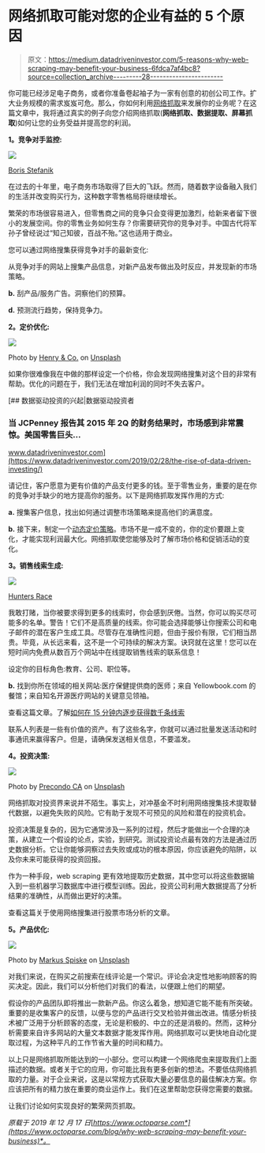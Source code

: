 # 网络抓取可能对您的企业有益的 5 个原因

> 原文：<https://medium.datadriveninvestor.com/5-reasons-why-web-scraping-may-benefit-your-business-6fdca7af4bc8?source=collection_archive---------28----------------------->

你可能已经涉足电子商务，或者你准备卷起袖子为一家有创意的初创公司工作。扩大业务规模的需求岌岌可危。那么，你如何利用[网络抓取](https://www.octoparse.com/)来发展你的业务呢？在这篇文章中，我将通过真实的例子向您介绍网络抓取(**网络抓取、数据提取、屏幕抓取**)如何让您的业务受益并提高您的利润。

**1。竞争对手监控:**

![](img/60de5db51dad442273f0785b2814c47a.png)

[Boris Stefanik](https://unsplash.com/@bstefanik)

在过去的十年里，电子商务市场取得了巨大的飞跃。然而，随着数字设备融入我们的生活并改变购买行为，这种数字零售格局将继续增长。

繁荣的市场很容易进入，但零售商之间的竞争只会变得更加激烈，给新来者留下很小的发展空间。你的零售业务如何生存？你需要研究你的竞争对手。中国古代将军孙子曾经说过“知己知彼，百战不殆。”这也适用于商业。

您可以通过网络搜集获得竞争对手的最新变化:

从竞争对手的网站上搜集产品信息，对新产品发布做出及时反应，并发现新的市场策略。

**b.** 刮产品/服务广告。洞察他们的预算。

**d.** 预测流行趋势，保持竞争力。

**2。定价优化:**

![](img/ca231ad4cf949cb68d033d8d062394f5.png)

Photo by [Henry & Co.](https://unsplash.com/@hngstrm?utm_source=unsplash&utm_medium=referral&utm_content=creditCopyText) on [Unsplash](https://unsplash.com/s/photos/pricing-optimization?utm_source=unsplash&utm_medium=referral&utm_content=creditCopyText)

如果你很难像我在中做的那样设定一个价格，你会发现网络搜集对这个目的非常有帮助。优化的问题在于，我们无法在增加利润的同时不失去客户。

[](https://www.datadriveninvestor.com/2019/02/28/the-rise-of-data-driven-investing/) [## 数据驱动投资的兴起|数据驱动投资者

### 当 JCPenney 报告其 2015 年 2Q 的财务结果时，市场感到非常震惊。美国零售巨头…

www.datadriveninvestor.com](https://www.datadriveninvestor.com/2019/02/28/the-rise-of-data-driven-investing/) 

请记住，客户愿意为更有价值的产品支付更多的钱。至于零售业务，重要的是在你的竞争对手缺少的地方提高你的服务。以下是网络抓取发挥作用的方式:

**a.** 搜集客户信息，找出如何通过调整市场策略来提高他们的满意度。

**b.** 接下来，制定一个[动态定价策略](https://www.datadriveninvestor.com/2019/05/09/smart-e-commerce-pricing-strategy-using-web-scraping/)。市场不是一成不变的，你的定价要跟上变化，才能实现利润最大化。网络抓取使您能够及时了解市场价格和促销活动的变化。

**3。销售线索生成:**

![](img/b79ea1611457a15ce6c594a6c23b9b83.png)

[Hunters Race](https://unsplash.com/@huntersrace)

我敢打赌，当你被要求得到更多的线索时，你会感到厌倦。当然，你可以购买尽可能多的名单。警告！它们不是高质量的线索。你可能会选择能够让你搜索公司和电子邮件的潜在客户生成工具。尽管存在准确性问题，但由于报价有限，它们相当昂贵。毕竟，从长远来看，这不是一个可持续的解决方案。诀窍就在这里！您可以在短时间内免费从数百万个网站中在线提取销售线索的联系信息！

设定你的目标角色:教育、公司、职位等。

**b.** 找到你所在领域的相关网站:医疗保健提供商的医师；来自 Yellowbook.com 的餐馆；来自知名开源医疗网站的关键意见领袖。

查看这篇文章。了解[如何在 15 分钟内逐步获得数千条线索](https://www.octoparse.com/blog/lead-generation-with-web-scraping)

联系人列表是一些有价值的资产。有了这些名字，你就可以通过批量发送活动和时事通讯来赢得客户。但是，请确保发送相关信息，不要滥发。

**4。投资决策:**

![](img/5b76f732abfb28e91838884fa02e552a.png)

Photo by [Precondo CA](https://unsplash.com/@precondo?utm_source=unsplash&utm_medium=referral&utm_content=creditCopyText) on [Unsplash](https://unsplash.com/s/photos/investment?utm_source=unsplash&utm_medium=referral&utm_content=creditCopyText)

网络抓取对投资界来说并不陌生。事实上，对冲基金不时利用网络搜集技术提取替代数据，以避免失败的风险。它有助于发现不可预见的风险和潜在的投资机会。

投资决策是复杂的，因为它通常涉及一系列的过程，然后才能做出一个合理的决策，从建立一个假设的论点，实验，到研究。测试投资论点最有效的方法是通过历史数据分析。它让你能够洞察过去失败或成功的根本原因，你应该避免的陷阱，以及你未来可能获得的投资回报。

作为一种手段，web scraping 更有效地提取历史数据，其中您可以将这些数据输入到一些机器学习数据库中进行模型训练。因此，投资公司利用大数据提高了分析结果的准确性，从而做出更好的决策。

查看这篇关于使用网络搜集进行股票市场分析的文章。

**5。产品优化:**

![](img/048ed667c78e6f051b6d2f9c72517543.png)

Photo by [Markus Spiske](https://unsplash.com/@markusspiske?utm_source=unsplash&utm_medium=referral&utm_content=creditCopyText) on [Unsplash](https://unsplash.com/s/photos/product-optimization?utm_source=unsplash&utm_medium=referral&utm_content=creditCopyText)

对我们来说，在购买之前搜索在线评论是一个常识。评论会决定性地影响顾客的购买决定。因此，我们可以分析他们对我们的看法，以便跟上他们的期望。

假设你的产品团队即将推出一款新产品。你这么着急，想知道它能不能有所突破。重要的是收集客户的反馈，以便与您的产品进行交叉检验并做出改进。情感分析技术被广泛用于分析顾客的态度，无论是积极的、中立的还是消极的。然而，这种分析需要来自许多网站的大量文本数据才能发挥作用。网络抓取可以更快地自动化提取过程，为这种平凡的工作节省大量的时间和精力。

以上只是网络抓取所能达到的一小部分。您可以构建一个网络爬虫来提取我们上面描述的数据。或者关于它的应用，你可能比我有更多创新的想法。不要低估网络抓取的力量。对于企业来说，这是以常规方式获取大量必要信息的最佳解决方案。你应该把所有的精力放在重要的商业运作上。我们在这里帮助您获得您需要的数据。

让我们讨论如何实现良好的繁荣网页抓取。

*原载于 2019 年 12 月 17 日*[*https://www.octoparse.com*](https://www.octoparse.com/blog/why-web-scraping-may-benefit-your-business)*。*